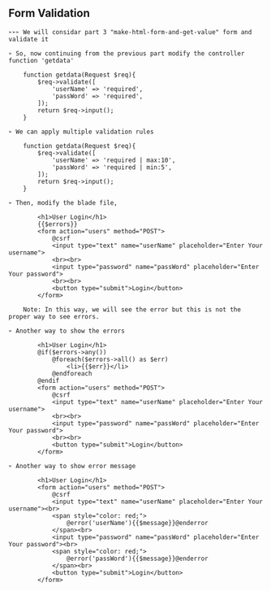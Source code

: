 ## **Form Validation**

    ➢➢➢ We will considar part 3 "make-html-form-and-get-value" form and validate it

    ➢ So, now continuing from the previous part modify the controller function 'getdata'

        function getdata(Request $req){
            $req->validate([
                'userName' => 'required',
                'passWord' => 'required',
            ]);
            return $req->input();
        }

    ➢ We can apply multiple validation rules

        function getdata(Request $req){
            $req->validate([
                'userName' => 'required | max:10',
                'passWord' => 'required | min:5',
            ]);
            return $req->input();
        }

    ➢ Then, modify the blade file,

            <h1>User Login</h1>
            {{$errors}}
            <form action="users" method="POST">
                @csrf
                <input type="text" name="userName" placeholder="Enter Your username">
                <br><br>
                <input type="password" name="passWord" placeholder="Enter Your password">
                <br><br>
                <button type="submit">Login</button>
            </form>

        Note: In this way, we will see the error but this is not the proper way to see errors.

    ➢ Another way to show the errors

            <h1>User Login</h1>
            @if($errors->any())
                @foreach($errors->all() as $err)
                    <li>{{$err}}</li>
                @endforeach
            @endif
            <form action="users" method="POST">
                @csrf
                <input type="text" name="userName" placeholder="Enter Your username">
                <br><br>
                <input type="password" name="passWord" placeholder="Enter Your password">
                <br><br>
                <button type="submit">Login</button>
            </form> 

    ➢ Another way to show error message

            <h1>User Login</h1>
            <form action="users" method="POST">
                @csrf
                <input type="text" name="userName" placeholder="Enter Your username"><br>
                <span style="color: red;">
                    @error('userName'){{$message}}@enderror
                </span><br>
                <input type="password" name="passWord" placeholder="Enter Your password"><br>
                <span style="color: red;">
                    @error('passWord'){{$message}}@enderror
                </span><br>
                <button type="submit">Login</button>
            </form>